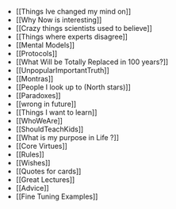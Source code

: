 - [[Things Ive changed my mind on]]
- [[Why Now is interesting]]
- [[Crazy things scientists used to believe]]
- [[Things where experts disagree]]
- [[Mental Models]]
- [[Protocols]]
- [[What Will be Totally Replaced in 100 years?]]
- [[UnpopularImportantTruth]]
- [[Montras]]
- [[People I look up to (North stars)]]
- [[Paradoxes]]
- [[wrong in future]]
- [[Things I want to learn]]
- [[WhoWeAre]]
- [[ShouldTeachKids]]
- [[What is my purpose in Life ?]]
- [[Core Virtues]]
- [[Rules]]
- [[Wishes]]
- [[Quotes for cards]]
- [[Great Lectures]]
- [[Advice]]
- [[Fine Tuning Examples]]





